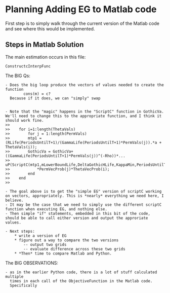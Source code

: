 Planning Adding EG to Matlab code 
=================================

First step is to simply walk through the current version of the Matlab code and see where this would be implemented. 

Steps in Matlab Solution
------------------------

The main estimation occurs in this file:

    ConstructcInterpFunc

The BIG Qs:

    - Does the big loop produce the vectors of values needed to create the function
            cons(m) = c?
      Because if it does, we can "simply" swap 
    
    
    - Note that the "magic" happens in the "ScriptC" function in GothicVa. We'll need to change this to the appropriate function, and I think it should work fine. 
    >>
    >>    for i=1:length(ThetaVals)
    >>        for j = 1:length(PermVals)
    >>        mtp1 = (RLife(PeriodsUntilT+1)/(GammaLife(PeriodsUntilT+1)*PermVals(j)).*a + ThetaVals(i));
    >>        GothicVa = GothicVa+((GammaLife(PeriodsUntilT+1)*PermVals(j))^(-Rho))*...
    >>                    uP(ScriptC(mtp1,mLowerBoundLife,DeltaGothicHLife,KappaMin,PeriodsUntilT,chiIntData,Constrained),Rho)...
    >>            *PermVecProb(j)*ThetaVecProb(i);
    >>        end
    >>    end
    >>
    
    - The goal above is to get the "simple EG" version of scriptC working on vectors, appropriately. This is *nearly* everything we need here, I believe.
    - It may be the case that we need to simply use the different scriptC function when executing EG, and nothing else. 
    - Then simple "if" statements, embedded in this bit of the code, should be able to call either version and output the approriate values. 
    
    - Next steps:
        * write a version of EG 
        * figure out a way to compare the two versions
            -- output two grids
            -- evaluate difference across these two grids
        * *Then* time to compare Matlab and Python.
    
    
    
    
The BIG OBSERVATIONS:

    - as in the earlier Python code, there is a lot of stuff calculated multiple 
      times in each call of the ObjectiveFunction in the Matlab code. 
      Specifically

